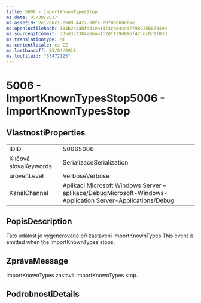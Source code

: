 ```yaml
---
title: 5006 - ImportKnownTypesStop
ms.date: 03/30/2017
ms.assetid: 2e1786c1-cbdd-4427-b8fc-cbf86b8debae
ms.openlocfilehash: 104b2aaabfa41ea1373cb644a47798d25b07449a
ms.sourcegitcommit: 3d5d33f384eeba41b2dff79d096f47ccc8d8f03d
ms.translationtype: MT
ms.contentlocale: cs-CZ
ms.lasthandoff: 05/04/2018
ms.locfileid: "33472125"
---
```

# <a name="5006---importknowntypesstop"></a><span data-ttu-id="6a7e8-102">5006 - ImportKnownTypesStop</span><span class="sxs-lookup"><span data-stu-id="6a7e8-102">5006 - ImportKnownTypesStop</span></span>
## <a name="properties"></a><span data-ttu-id="6a7e8-103">Vlastnosti</span><span class="sxs-lookup"><span data-stu-id="6a7e8-103">Properties</span></span>  
  
|||  
|-|-|  
|<span data-ttu-id="6a7e8-104">ID</span><span class="sxs-lookup"><span data-stu-id="6a7e8-104">ID</span></span>|<span data-ttu-id="6a7e8-105">5006</span><span class="sxs-lookup"><span data-stu-id="6a7e8-105">5006</span></span>|  
|<span data-ttu-id="6a7e8-106">Klíčová slova</span><span class="sxs-lookup"><span data-stu-id="6a7e8-106">Keywords</span></span>|<span data-ttu-id="6a7e8-107">Serializace</span><span class="sxs-lookup"><span data-stu-id="6a7e8-107">Serialization</span></span>|  
|<span data-ttu-id="6a7e8-108">úroveň</span><span class="sxs-lookup"><span data-stu-id="6a7e8-108">Level</span></span>|<span data-ttu-id="6a7e8-109">Verbose</span><span class="sxs-lookup"><span data-stu-id="6a7e8-109">Verbose</span></span>|  
|<span data-ttu-id="6a7e8-110">Kanál</span><span class="sxs-lookup"><span data-stu-id="6a7e8-110">Channel</span></span>|<span data-ttu-id="6a7e8-111">Aplikaci Microsoft Windows Server – aplikace/Debug</span><span class="sxs-lookup"><span data-stu-id="6a7e8-111">Microsoft-Windows-Application Server-Applications/Debug</span></span>|  
  
## <a name="description"></a><span data-ttu-id="6a7e8-112">Popis</span><span class="sxs-lookup"><span data-stu-id="6a7e8-112">Description</span></span>  
 <span data-ttu-id="6a7e8-113">Tato událost je vygenerované při zastavení ImportKnownTypes.</span><span class="sxs-lookup"><span data-stu-id="6a7e8-113">This event is emitted when the ImportKnownTypes stops.</span></span>  
  
## <a name="message"></a><span data-ttu-id="6a7e8-114">Zpráva</span><span class="sxs-lookup"><span data-stu-id="6a7e8-114">Message</span></span>  
 <span data-ttu-id="6a7e8-115">ImportKnownTypes zastavit.</span><span class="sxs-lookup"><span data-stu-id="6a7e8-115">ImportKnownTypes stop.</span></span>  
  
## <a name="details"></a><span data-ttu-id="6a7e8-116">Podrobnosti</span><span class="sxs-lookup"><span data-stu-id="6a7e8-116">Details</span></span>
